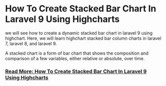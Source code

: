 # How To Create Stacked Bar Chart In Laravel 9 Using Highcharts

we will see how to create a dynamic stacked bar chart in laravel 9 using highchart. Here, we will learn highchart stacked bar column charts in laravel 7, laravel 8, and laravel 9.

A stacked chart is a form of bar chart that shows the composition and comparison of a few variables, either relative or absolute, over time.

### [Read More: How To Create Stacked Bar Chart In Laravel 9 Using Highcharts](https://websolutionstuff.com/post/how-to-create-stacked-bar-chart-in-laravel-9-using-highcharts)
